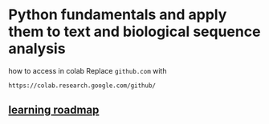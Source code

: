 # Python fundamentals and apply them to text and biological sequence analysis

how to access in colab
Replace `github.com` with

`https://colab.research.google.com/github/`

## [learning roadmap](./notes/)
